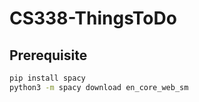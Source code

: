 # CS338-ThingsToDo

Prerequisite
------------
``` bash
pip install spacy
python3 -m spacy download en_core_web_sm
```
